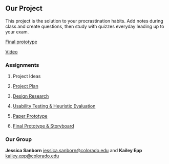 
## Our Project

This project is the solution to your procrastination habits. Add notes during class and create questions, then study with quizzes everyday leading up to your exam.

[Final prototype](https://www.figma.com/file/HK0piJ5yvZF2afPSLAaImGv1/Final-Prototype?node-id=0%3A1)

[Video](https://drive.google.com/drive/u/1/folders/1BziW3fY68BMyGbWPVRrTGisFyUjXRcwD)

### Assignments

1. Project Ideas

2. [Project Plan](https://github.com/jess2187/HCIFinalProject/blob/master/HCI%20Project%20Plan-1.pdf)

3. [Design Research](https://github.com/jess2187/HCIFinalProject/blob/master/Design%20Research.pdf)

4. [Usability Testing & Heuristic Evaluation](https://github.com/jess2187/HCIFinalProject/blob/master/Usability%20Testing%20%26%20Heuristic%20Evaluation.pdf)

5. [Paper Prototype](https://github.com/jess2187/HCIFinalProject/blob/master/Paper%20Prototype%20Notes.pdf)

6. [Final Prototype & Storyboard](https://github.com/jess2187/HCIFinalProject/blob/master/Final%20Prototype%20%26%20Storyboard.pdf)


### Our Group

**Jessica Sanborn** jessica.sanborn@colorado.edu and **Kailey Epp** kailey.epp@colorado.edu
